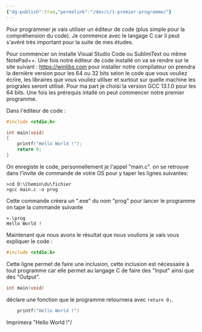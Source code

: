 ```yaml
---
{"dg-publish":true,"permalink":"/dev/c/1-premier-programme/"}
---
```


Pour programmer je vais utiliser un éditeur de code (plus simple pour la compréhension du code). Je commence avec le langage C car il peut s'avéré très important pour la suite de mes études.

Pour commencer on installe Visual Studio Code ou SublimText ou même NotePad++. Une fois notre éditeur de code installé on va se rendre sur le site suivant : https://winlibs.com pour installer notre compilateur on prendra la dernière version pour les 64 ou 32 bits selon le code que vous vouliez écrire, les libraires que vous vouliez utilser et surtout sur quelle machine les prograles seront utilisé. Pour ma part je choisi la version GCC 13.1.0 pour les 64 bits. Une fois les prérequis intallé on peut commencer notre premier programme.

Dans l'éditeur de code :
```C
#include <stdio.h>

int main(void)
{
	printf("Hello World !");
	return 0;
}
```

On enregiste le code, personnellement je l'appel "main.c". on se retrouve dans l'invite de commande de votre OS pour y taper les lignes suivantes:
```console
>cd D:\Chemin\du\fichier
>gcc main.c -o prog
```

Cette commande créera un ".exe" du nom "prog" pour lancer le programme on tape la commande suivante 
```console
>.\prog 
Hello World !
```

Maintenant que nous avons le résultat que nous voulions je vais vous expliquer le code :
```C
#include <stdio.h>
```

Cette ligne permet de faire une inclusion, cette inclusion est nécessaire à tout programme car elle permet au langage C de faire des "Input" ainsi que des "Output".

```C
int main(void)
```
déclare une fonction que le programme retournera avec `return 0;`.

```C
	printf("Hello World !")
```
Imprimera "Hello World !"/ 